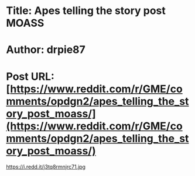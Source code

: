 # Title: Apes telling the story post MOASS
# Author: drpie87
# Post URL: [https://www.reddit.com/r/GME/comments/opdgn2/apes_telling_the_story_post_moass/](https://www.reddit.com/r/GME/comments/opdgn2/apes_telling_the_story_post_moass/)


https://i.redd.it/j3tq8rmnjrc71.jpg
